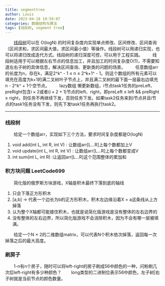 ```yaml
---
title: segmenttree
author: Louis
date: 2023-04-18 19:59:07
categories: 数据结构与算法
tags: [线段树, segment tree]
---
```


&emsp;&emsp;[线段树](https://oi-wiki.org/ds/seg/)可以在 O(logN) 的时间复杂度内实现单点修改、区间修改、区间查询（区间求和，求区间最大值，求区间最小值）等操作。线段树可以用递归实现，也可以将递归改成迭代方式。线段树的递归深度可控，可以用于工程实践。
&emsp;&emsp;线段树适用于可以根据左右节点的信息加工，并且加工的时间复杂度O(1)，不需要知道左右子树的具体信息，解决区间查询、更新类的问题的场景。
&emsp;&emsp;任意数组arr的长度为n，存在k，满足2^k^ - 1 &le; n  &le; 2^k+1^ - 1。则这个数组的所有元素可以填充在高度为k+1的满二叉树叶子节点上，并且满二叉树的最下面一层最右边填充n - 2^k^ + 1个空节点。
&emsp;&emsp;lazy数组 懒更新数组，i节点task1任务的preLeft、preRight包含$i \times 2$或者$(i \times 2+1)$节点的left、right，即preLeft &le; left &amp;&amp; preRight &ge; right，则任务不再继续下发，否则任务下发。如果task2任务来到i节点并且i节点的task1任务没有下发，则先下发task1任务再执行task2。

---

### 线段树

&emsp;&emsp;给定一个数组arr，实现如下三个方法，要求时间复杂度都是O(logN)

1. void add(int L, int R, int V) :  让数组arr[L…R]上每个数都加上V
2. void update(int L, int R, int V) :  让数组arr[L…R]上每个数都变成V
3. int sum(int L, int R) :让返回arr[L…R]这个范围整体的累加和

### 积方块问题 LeetCode699

&emsp;&emsp;简化版的俄罗斯方块游戏，X轴是积木最终下落到底的轴线

1. 只会下落正方形积木
2. [a,b] -> 代表一个边长为b的正方形积木，积木左边缘沿着X = a这条线从上方掉落
3. 认为整个X轴都可能接住积木，也就是说简化版游戏是没有整体的左右边界的
4. 没有整体的左右边界，所以简化版游戏不会消除积木，因为不会有哪一层被填满。

&emsp;&emsp;给定一个N ${ \times }$ 2的二维数组matrix，可以代表N个积木依次掉落，返回每一次掉落之后的最大高度。

### 刷房子

&emsp;&emsp;1-n有n个房子，随时可以将left-right的房子刷成56中颜色的一种，问粉刷几次后left-right有多少种颜色？
&emsp;&emsp;long类型的二进制位表示56中颜色，左子树|右子树就是当前节点的颜色数量。
